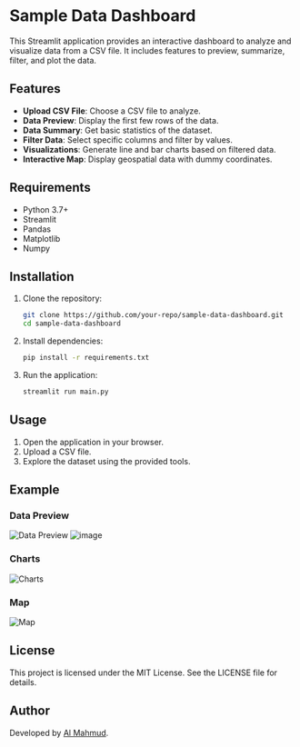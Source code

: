 
# Sample Data Dashboard

This Streamlit application provides an interactive dashboard to analyze and visualize data from a CSV file. It includes features to preview, summarize, filter, and plot the data.

## Features

- **Upload CSV File**: Choose a CSV file to analyze.
- **Data Preview**: Display the first few rows of the data.
- **Data Summary**: Get basic statistics of the dataset.
- **Filter Data**: Select specific columns and filter by values.
- **Visualizations**: Generate line and bar charts based on filtered data.
- **Interactive Map**: Display geospatial data with dummy coordinates.

## Requirements

- Python 3.7+
- Streamlit
- Pandas
- Matplotlib
- Numpy

## Installation

1. Clone the repository:

   ```bash
   git clone https://github.com/your-repo/sample-data-dashboard.git
   cd sample-data-dashboard
   ```

2. Install dependencies:

   ```bash
   pip install -r requirements.txt
   ```

3. Run the application:

   ```bash
   streamlit run main.py
   ```

## Usage

1. Open the application in your browser.
2. Upload a CSV file.
3. Explore the dataset using the provided tools.

## Example

### Data Preview

![Data Preview](https://via.placeholder.com/800x400?text=Data+Preview)
![image](https://github.com/user-attachments/assets/5844a5c0-1a43-4fa4-83be-7bc2fce5cd6e)


### Charts

![Charts](https://via.placeholder.com/800x400?text=Charts)

### Map

![Map](https://via.placeholder.com/800x400?text=Map)

## License

This project is licensed under the MIT License. See the LICENSE file for details.

## Author

Developed by [Al Mahmud](https://github.com/your-profile).
